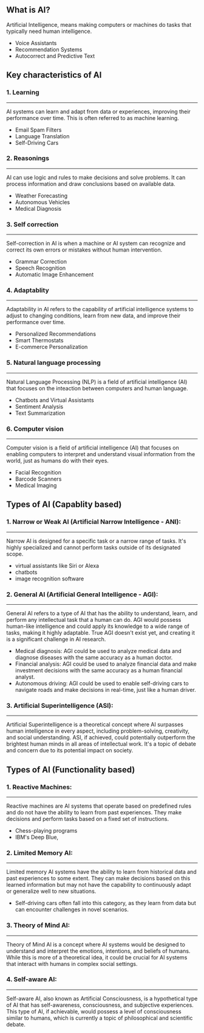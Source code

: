 ## What is AI?
Artificial Intelligence, means making computers or machines do tasks that typically need human intelligence.

- Voice Assistants
- Recommendation Systems
- Autocorrect and Predictive Text

## Key characteristics of AI
### 1.  Learning
---
AI systems can learn and adapt from data or experiences, improving their performance over time. This is often referred to as machine learning.
- Email Spam Filters
- Language Translation
- Self-Driving Cars

### 2.  Reasonings
---
AI can use logic and rules to make decisions and solve problems. It can process information and draw conclusions based on available data. 
- Weather Forecasting
- Autonomous Vehicles
- Medical Diagnosis
### 3.  Self correction
---
Self-correction in AI is when a machine or AI system can recognize and correct its own errors or mistakes without human intervention.
- Grammar Correction
- Speech Recognition
- Automatic Image Enhancement
### 4.  Adaptablity
---
Adaptability in AI refers to the capability of artificial intelligence systems to adjust to changing conditions, learn from new data, and improve their performance over time.
- Personalized Recommendations
- Smart Thermostats
- E-commerce Personalization

### 5. Natural language processing
---
Natural Language Processing (NLP) is a field of artificial intelligence (AI) that focuses on the inteaction between computers and human language.
- Chatbots and Virtual Assistants
- Sentiment Analysis
- Text Summarization
### 6. Computer vision
---
Computer vision is a field of artificial intelligence (AI) that focuses on enabling computers to interpret and understand visual information from the world, just as humans do with their eyes.
- Facial Recognition
- Barcode Scanners
- Medical Imaging

## Types of AI (Capablity based)
### 1. Narrow or Weak AI (Artificial Narrow Intelligence - ANI):
---
Narrow AI is designed for a specific task or a narrow range of tasks. It's highly specialized and cannot perform tasks outside of its designated scope. 
- virtual assistants like Siri or Alexa
-  chatbots
-   image recognition software

### 2. General AI (Artificial General Intelligence - AGI):
---
General AI refers to a type of AI that has the ability to understand, learn, and perform any intellectual task that a human can do. AGI would possess human-like intelligence and could apply its knowledge to a wide range of tasks, making it highly adaptable. True AGI doesn't exist yet, and creating it is a significant challenge in AI research.
- Medical diagnosis: AGI could be used to analyze medical data and diagnose diseases with the same accuracy as a human doctor.
- Financial analysis: AGI could be used to analyze financial data and make investment decisions with the same accuracy as a human financial analyst.
- Autonomous driving: AGI could be used to enable self-driving cars to navigate roads and make decisions in real-time, just like a human driver.
### 3. Artificial Superintelligence (ASI):
---
Artificial Superintelligence is a theoretical concept where AI surpasses human intelligence in every aspect, including problem-solving, creativity, and social understanding. ASI, if achieved, could potentially outperform the brightest human minds in all areas of intellectual work. It's a topic of debate and concern due to its potential impact on society.

## Types of AI (Functionality based)

### 1. Reactive Machines:
---
Reactive machines are AI systems that operate based on predefined rules and do not have the ability to learn from past experiences. They make decisions and perform tasks based on a fixed set of instructions.
- Chess-playing programs
- IBM's Deep Blue, 

### 2. Limited Memory AI:
---
Limited memory AI systems have the ability to learn from historical data and past experiences to some extent. They can make decisions based on this learned information but may not have the capability to continuously adapt or generalize well to new situations. 
- Self-driving cars often fall into this category, as they learn from data but can encounter challenges in novel scenarios.

### 3. Theory of Mind AI:
---
Theory of Mind AI is a concept where AI systems would be designed to understand and interpret the emotions, intentions, and beliefs of humans. While this is more of a theoretical idea, it could be crucial for AI systems that interact with humans in complex social settings.

### 4. Self-aware AI:
---
Self-aware AI, also known as Artificial Consciousness, is a hypothetical type of AI that has self-awareness, consciousness, and subjective experiences. This type of AI, if achievable, would possess a level of consciousness similar to humans, which is currently a topic of philosophical and scientific debate.

